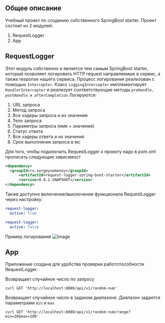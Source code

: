 ## Общее описание
Учебный проект по созданию собственного SpringBoot starter.
Проект состоит из 2 модулей:
1. RequestLogger
2. App

## RequestLogger
Этот модуль собственно и является тем самым  SpringBoot starter, который позволяет логировать HTTP request направляемые в сервис, а также response нашего сервиса.
Процесс логирования реализован с помощью `Interceptor`. Класс `LoggingInterceptor` имплементирует `HandlerInterceptor` и реализует соответствующие методы `preHandle, postHandle и afterCompletion`
Логируются:
1. URL запроса
2. Метод запроса
3. Все хэдеры запроса и их значения
4. Тело запроса
5. Параметры запроса (имя + значение)
6. Статус ответа
7. Все хэдеры ответа и их значения
8. Срок выполнения запроса в мс

Для того, чтобы подключить RequestLogger к проекту надо в pom.xml прописать следующие зависимост
```xml
<dependency>
  <groupId>ru.sergeysemenov</groupId>
      <artifactId>request-logger-spring-boot-starter</artifactId>
      <version>0.0.1-SNAPSHOT</version>
</dependency>
```
Также доступно включение/выключение функционала RequestLogger через настройку:
```yml
request-logger:
  active: true
```
```yml
request-logger:
  active: false
```

Пример логирования
![image](https://github.com/Abrazacs/SpringBootStarterExample/assets/84628800/3b199883-cd16-4aff-af5e-b652d06c5582)

## App
Приложение создана для удобства проверки работспособности RequestLogger.

Возвращает случайное число по запросу
```
curl GET 'http://localhost:8080/api/v1/random-num'
```

Возвращает случайное число в заданом диапазоне. Диапазон задается параметрами `min` и `max`
```
curl GET 'http://localhost:8080/api/v1/random-num/range?min=20&max=100'
```

